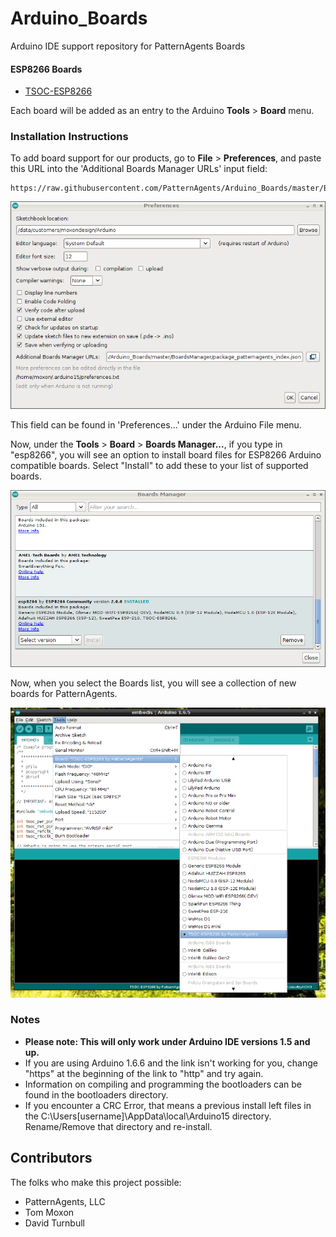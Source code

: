 # Arduino_Boards

Arduino IDE support repository for PatternAgents Boards

#### ESP8266 Boards

* [TSOC-ESP8266](http://www.patternagents.com/store/)


Each board will be added as an entry to the Arduino **Tools** > **Board** menu.

### Installation Instructions

To add board support for our products, go to **File** > **Preferences**, and paste this URL into the 'Additional Boards Manager URLs' input field:

	https://raw.githubusercontent.com/PatternAgents/Arduino_Boards/master/BoardsManager/package_patternagents_index.json

![Adding a board manager list](https://raw.githubusercontent.com/PatternAgents/Arduino_Boards/master/images/arduino_preferences.png?raw=true)

This field can be found in 'Preferences...' under the Arduino File menu.

Now, under the **Tools** > **Board** > **Boards Manager...**, if you type in "esp8266", you will see an option to install board files for ESP8266 Arduino compatible boards. 
Select "Install" to add these to your list of supported boards.

![PatternAgents Board](https://raw.githubusercontent.com/PatternAgents/Arduino_Boards/master/images/arduino_boardsmanager.png?raw=true)

Now, when you select the Boards list, you will see a collection of new boards for PatternAgents.

![PatternAgents Boards List](https://raw.githubusercontent.com/PatternAgents/Arduino_Boards/master/images/arduino_board.png?raw=true)

### Notes

* **Please note: This will only work under Arduino IDE versions 1.5 and up.**
* If you are using Arduino 1.6.6 and the link isn't working for you, change "https" at the beginning of the link to "http" and try again.
* Information on compiling and programming the bootloaders can be found in the bootloaders directory.
* If you encounter a CRC Error, that means a previous install left files in the C:\Users\[username]\AppData\local\Arduino15 directory. Rename/Remove that directory and re-install.

## Contributors

The folks who make this project possible:

 * PatternAgents, LLC
 * Tom Moxon
 * David Turnbull
